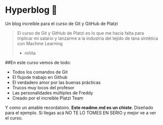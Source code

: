 # Hyperblog 💚
Un blog increíble para el curso de Git y GitHub de Platzi
>El curso de Git y GitHub de Platzi es lo que me hacia falta para triplicar mi salario y lanzarme a la industria del tejido de lana sintética con Machine Learning
> - niñita

##En este curso vemos de todo:
* Todos los comandos de Git
* El flujode trabajo en Github
* El verdadero amor por las buenas prácticas
* Trucos muy locos del profesor
* Las personalidades múltiples de Freddy
* Creado por el increíble Platzi Team

Y como un amable recordatoiro. **Este readme.md es un chiste**. Diseñado para el ejemplo. Si llegas acá NO TE LO TOMES EN SERIO y mejor ve a ver el curso.